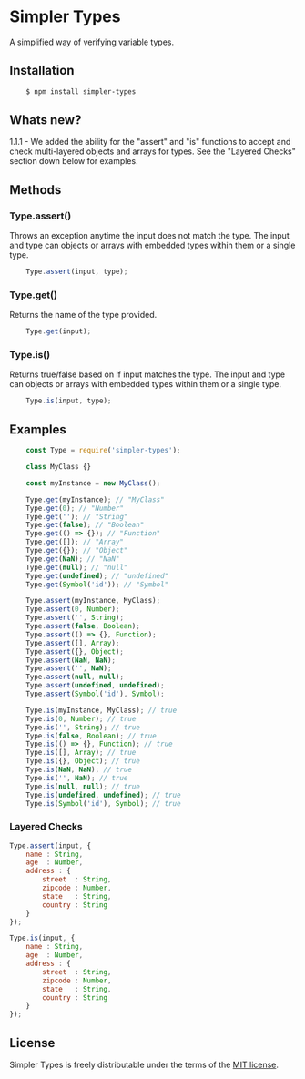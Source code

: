 # Simpler Types

A simplified way of verifying variable types.

## Installation

``` bash
	$ npm install simpler-types
```
## Whats new?
1.1.1 - We added the ability for the "assert" and "is" functions to accept and check multi-layered objects and arrays for types. See the "Layered Checks" section down below for examples.

## Methods
### Type.assert()
Throws an exception anytime the input does not match the type. The input and type can objects or arrays with embedded types within them or a single type.
``` javascript
	Type.assert(input, type);
```

### Type.get()
Returns the name of the type provided.
``` javascript
	Type.get(input);
```

### Type.is()
Returns true/false based on if input matches the type. The input and type can objects or arrays with embedded types within them or a single type.
``` javascript
	Type.is(input, type);
```

## Examples

``` javascript
	const Type = require('simpler-types');

	class MyClass {}

	const myInstance = new MyClass();

	Type.get(myInstance); // "MyClass"
	Type.get(0); // "Number"
	Type.get(''); // "String"
	Type.get(false); // "Boolean"
	Type.get(() => {}); // "Function"
	Type.get([]); // "Array"
	Type.get({}); // "Object"
	Type.get(NaN); // "NaN"
	Type.get(null); // "null"
	Type.get(undefined); // "undefined"
	Type.get(Symbol('id')); // "Symbol"

	Type.assert(myInstance, MyClass);
	Type.assert(0, Number);
	Type.assert('', String);
	Type.assert(false, Boolean);
	Type.assert(() => {}, Function);
	Type.assert([], Array);
	Type.assert({}, Object);
	Type.assert(NaN, NaN);
	Type.assert('', NaN);
	Type.assert(null, null);
	Type.assert(undefined, undefined);
	Type.assert(Symbol('id'), Symbol);

	Type.is(myInstance, MyClass); // true
	Type.is(0, Number); // true
	Type.is('', String); // true
	Type.is(false, Boolean); // true
	Type.is(() => {}, Function); // true
	Type.is([], Array); // true
	Type.is({}, Object); // true
	Type.is(NaN, NaN); // true
	Type.is('', NaN); // true
	Type.is(null, null); // true
	Type.is(undefined, undefined); // true
	Type.is(Symbol('id'), Symbol); // true
```

### Layered Checks
``` javascript
Type.assert(input, {
	name : String,
	age  : Number,
	address : {
		street  : String,
		zipcode : Number,
		state   : String,
		country : String
	}
});

Type.is(input, {
	name : String,
	age  : Number,
	address : {
		street  : String,
		zipcode : Number,
		state   : String,
		country : String
	}
});
```

## License

Simpler Types is freely distributable under the terms of the [MIT license](https://github.com/lukecfairchild/simpler-types/blob/master/LICENSE).

